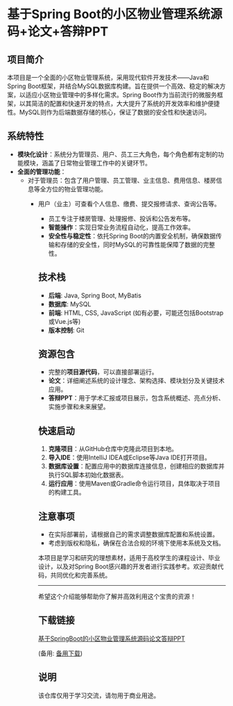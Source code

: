 # 基于Spring Boot的小区物业管理系统源码+论文+答辩PPT

## 项目简介

本项目是一个全面的小区物业管理系统，采用现代软件开发技术——Java和Spring Boot框架，并结合MySQL数据库构建。旨在提供一个高效、稳定的解决方案，以适应小区物业管理中的多样化需求。Spring Boot作为当前流行的微服务框架，以其简洁的配置和快速开发的特点，大大提升了系统的开发效率和维护便捷性。MySQL则作为后端数据存储的核心，保证了数据的安全性和快速访问。

## 系统特性

- **模块化设计**：系统分为管理员、用户、员工三大角色，每个角色都有定制的功能模块，涵盖了日常物业管理工作中的关键环节。
- **全面的管理功能**：
    - 对于管理员：包含了用户管理、员工管理、业主信息、费用信息、楼房信息等全方位的物业管理功能。
        - 用户（业主）可查看个人信息、缴费、提交报修请求、查询公告等。
            - 员工专注于楼房管理、处理报修、投诉和公告发布等。
            - **智能操作**：实现日常业务流程自动化，提高工作效率。
            - **安全性与稳定性**：依托Spring Boot的内置安全机制，确保数据传输和存储的安全性，同时MySQL的可靠性能保障了数据的完整性。

            ## 技术栈

            - **后端**: Java, Spring Boot, MyBatis
            - **数据库**: MySQL
            - **前端**: HTML, CSS, JavaScript (如有必要，可能还包括Bootstrap或Vue.js等)
            - **版本控制**: Git

            ## 资源包含

            - 完整的**项目源代码**，可以直接部署运行。
            - **论文**：详细阐述系统的设计理念、架构选择、模块划分及关键技术应用。
            - **答辩PPT**：用于学术汇报或项目展示，包含系统概述、亮点分析、实施步骤和未来展望。

            ## 快速启动

            1. **克隆项目**：从GitHub仓库中克隆此项目到本地。
            2. **导入IDE**：使用IntelliJ IDEA或Eclipse等Java IDE打开项目。
            3. **数据库设置**：配置应用中的数据库连接信息，创建相应的数据库并执行SQL脚本初始化数据表。
            4. **运行应用**：使用Maven或Gradle命令运行项目，具体取决于项目的构建工具。

            ## 注意事项

            - 在实际部署前，请根据自己的需求调整数据库配置和系统设置。
            - 考虑到版权和隐私，确保在合法合规的环境下使用本系统及文档。

            本项目是学习和研究的理想素材，适用于高校学生的课程设计、毕业设计，以及对Spring Boot感兴趣的开发者进行实践参考。欢迎贡献代码，共同优化和完善系统。

            ---

            希望这个介绍能够帮助你了解并高效利用这个宝贵的资源！

            ## 下载链接
            [基于SpringBoot的小区物业管理系统源码论文答辩PPT](https://pan.quark.cn/s/f2aecf5b78f9) 

            (备用: [备用下载](https://pan.baidu.com/s/16gH3q_yL9YrflC_P3-TMhw?pwd=1234))

            ## 说明

            该仓库仅用于学习交流，请勿用于商业用途。
